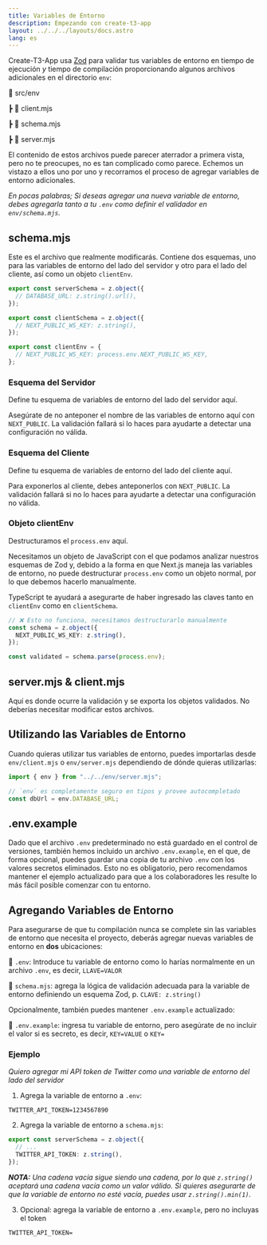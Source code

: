 ```yaml
---
title: Variables de Entorno
description: Empezando con create-t3-app
layout: ../../../layouts/docs.astro
lang: es
---
```


Create-T3-App usa [Zod](https://github.com/colinhacks/zod) para validar tus variables de entorno en tiempo de ejecución _y_ tiempo de compilación proporcionando algunos archivos adicionales en el directorio `env`:

📁 src/env

┣ 📄 client.mjs

┣ 📄 schema.mjs

┣ 📄 server.mjs

El contenido de estos archivos puede parecer aterrador a primera vista, pero no te preocupes, no es tan complicado como parece. Echemos un vistazo a ellos uno por uno y recorramos el proceso de agregar variables de entorno adicionales.

_En pocas palabras; Si deseas agregar una nueva variable de entorno, debes agregarla tanto a tu `.env` como definir el validador en `env/schema.mjs`._

## schema.mjs

Este es el archivo que realmente modificarás. Contiene dos esquemas, uno para las variables de entorno del lado del servidor y otro para el lado del cliente, así como un objeto `clientEnv`.

```ts:env/schema.mjs
export const serverSchema = z.object({
  // DATABASE_URL: z.string().url(),
});

export const clientSchema = z.object({
  // NEXT_PUBLIC_WS_KEY: z.string(),
});

export const clientEnv = {
  // NEXT_PUBLIC_WS_KEY: process.env.NEXT_PUBLIC_WS_KEY,
};
```

### Esquema del Servidor

Define tu esquema de variables de entorno del lado del servidor aquí.

Asegúrate de no anteponer el nombre de las variables de entorno aquí con `NEXT_PUBLIC`. La validación fallará si lo haces para ayudarte a detectar una configuración no válida.

### Esquema del Cliente

Define tu esquema de variables de entorno del lado del cliente aquí.

Para exponerlos al cliente, debes anteponerlos con `NEXT_PUBLIC`. La validación fallará si no lo haces para ayudarte a detectar una configuración no válida.

### Objeto clientEnv

Destructuramos el `process.env` aquí.

Necesitamos un objeto de JavaScript con el que podamos analizar nuestros esquemas de Zod y, debido a la forma en que Next.js maneja las variables de entorno, no puede destructurar `process.env` como un objeto normal, por lo que debemos hacerlo manualmente.

TypeScript te ayudará a asegurarte de haber ingresado las claves tanto en `clientEnv` como en `clientSchema`.

```ts
// ❌ Esto no funciona, necesitamos destructurarlo manualmente
const schema = z.object({
  NEXT_PUBLIC_WS_KEY: z.string(),
});

const validated = schema.parse(process.env);
```

## server.mjs & client.mjs

Aquí es donde ocurre la validación y se exporta los objetos validados. No deberías necesitar modificar estos archivos.

## Utilizando las Variables de Entorno

Cuando quieras utilizar tus variables de entorno, puedes importarlas desde `env/client.mjs` o `env/server.mjs` dependiendo de dónde quieras utilizarlas:

```ts:pages/api/hello.ts
import { env } from "../../env/server.mjs";

// `env` es completamente seguro en tipos y provee autocompletado
const dbUrl = env.DATABASE_URL;
```

## .env.example

Dado que el archivo `.env` predeterminado no está guardado en el control de versiones, también hemos incluido un archivo `.env.example`, en el que, de forma opcional, puedes guardar una copia de tu archivo `.env` con los valores secretos eliminados. Esto no es obligatorio, pero recomendamos mantener el ejemplo actualizado para que a los colaboradores les resulte lo más fácil posible comenzar con tu entorno.

## Agregando Variables de Entorno

Para asegurarse de que tu compilación nunca se complete sin las variables de entorno que necesita el proyecto, deberás agregar nuevas variables de entorno en **dos** ubicaciones:

📄 `.env`: Introduce tu variable de entorno como lo harías normalmente en un archivo `.env`, es decir, `LLAVE=VALOR`

📄 `schema.mjs`: agrega la lógica de validación adecuada para la variable de entorno definiendo un esquema Zod, p. `CLAVE: z.string()`

Opcionalmente, también puedes mantener `.env.example` actualizado:

📄 `.env.example`: ingresa tu variable de entorno, pero asegúrate de no incluir el valor si es secreto, es decir, `KEY=VALUE` o `KEY=`

### Ejemplo

_Quiero agregar mi API token de Twitter como una variable de entorno del lado del servidor_

1. Agrega la variable de entorno a `.env`:

```
TWITTER_API_TOKEN=1234567890
```

2. Agrega la variable de entorno a `schema.mjs`:

```ts
export const serverSchema = z.object({
  // ...
  TWITTER_API_TOKEN: z.string(),
});
```

_**NOTA:** Una cadena vacía sigue siendo una cadena, por lo que `z.string()` aceptará una cadena vacía como un valor válido. Si quieres asegurarte de que la variable de entorno no esté vacía, puedes usar `z.string().min(1)`._

3. Opcional: agrega la variable de entorno a `.env.example`, pero no incluyas el token

```
TWITTER_API_TOKEN=
```
